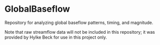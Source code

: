 # GlobalBaseflow
Repository for analyzing global baseflow patterns, timing, and magnitude.

Note that raw streamflow data will not be included in this repository; it was provided 
by Hylke Beck for use in this project only.
